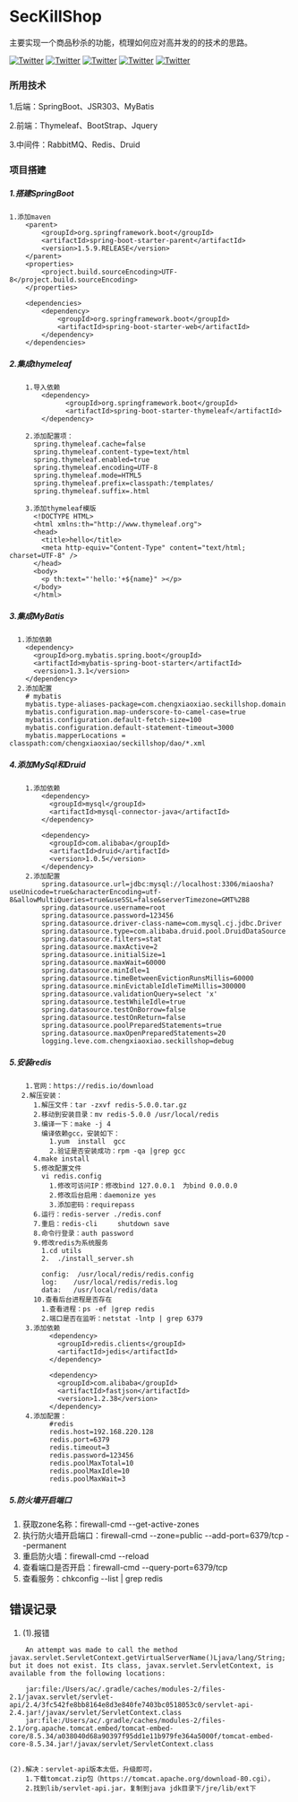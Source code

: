 # SecKillShop
主要实现一个商品秒杀的功能，梳理如何应对高并发的的技术的思路。

[![Twitter](https://img.shields.io/badge/SpringBoot-2.1.0-yellow.svg)](https://wwww.chengxiaoxiao.com/) 
[![Twitter](https://img.shields.io/badge/JSR%20303-1.0-brightgreen.svg)](https://github.com/iquanzhan/SecKillShop) 
[![Twitter](https://img.shields.io/badge/MyBatis-1.3.1-green.svg)](https://github.com/iquanzhan/SecKillShop/) 
[![Twitter](https://img.shields.io/badge/RabbitMQ-3.7.9-yellowgreen.svg)](https://github.com/iquanzhan/) 
[![Twitter](https://img.shields.io/badge/Redis-5.0.0-orange.svg)](https://github.com/iquanzhan/)


### 所用技术
1.后端：SpringBoot、JSR303、MyBatis

2.前端：Thymeleaf、BootStrap、Jquery

3.中间件：RabbitMQ、Redis、Druid

### 项目搭建
##### 1.搭建SpringBoot
    1.添加maven
        <parent>
            <groupId>org.springframework.boot</groupId>
            <artifactId>spring-boot-starter-parent</artifactId>
            <version>1.5.9.RELEASE</version>
        </parent>
        <properties>
            <project.build.sourceEncoding>UTF-8</project.build.sourceEncoding>
        </properties>

        <dependencies>
            <dependency>
                <groupId>org.springframework.boot</groupId>
                <artifactId>spring-boot-starter-web</artifactId>
            </dependency>
        </dependencies>


##### 2.集成thymeleaf
        1.导入依赖
            <dependency>
                  <groupId>org.springframework.boot</groupId>
                  <artifactId>spring-boot-starter-thymeleaf</artifactId>
            </dependency>

        2.添加配置项：
          spring.thymeleaf.cache=false
          spring.thymeleaf.content-type=text/html
          spring.thymeleaf.enabled=true
          spring.thymeleaf.encoding=UTF-8
          spring.thymeleaf.mode=HTML5
          spring.thymeleaf.prefix=classpath:/templates/
          spring.thymeleaf.suffix=.html

        3.添加thymeleaf模版
          <!DOCTYPE HTML>
          <html xmlns:th="http://www.thymeleaf.org">
          <head>
            <title>hello</title>
            <meta http-equiv="Content-Type" content="text/html; charset=UTF-8" />
          </head>
          <body>
            <p th:text="'hello:'+${name}" ></p>
          </body>
          </html>
##### 3.集成MyBatis

      1.添加依赖
        <dependency>
          <groupId>org.mybatis.spring.boot</groupId>
          <artifactId>mybatis-spring-boot-starter</artifactId>
          <version>1.3.1</version>
        </dependency>
      2.添加配置
        # mybatis
        mybatis.type-aliases-package=com.chengxiaoxiao.seckillshop.domain
        mybatis.configuration.map-underscore-to-camel-case=true
        mybatis.configuration.default-fetch-size=100
        mybatis.configuration.default-statement-timeout=3000
        mybatis.mapperLocations = classpath:com/chengxiaoxiao/seckillshop/dao/*.xml

##### 4.添加MySql和Druid
        1.添加依赖
            <dependency>
              <groupId>mysql</groupId>
              <artifactId>mysql-connector-java</artifactId>
            </dependency>

            <dependency>
              <groupId>com.alibaba</groupId>
              <artifactId>druid</artifactId>
              <version>1.0.5</version>
            </dependency>
        2.添加配置
            spring.datasource.url=jdbc:mysql://localhost:3306/miaosha?useUnicode=true&characterEncoding=utf-8&allowMultiQueries=true&useSSL=false&serverTimezone=GMT%2B8
            spring.datasource.username=root
            spring.datasource.password=123456
            spring.datasource.driver-class-name=com.mysql.cj.jdbc.Driver
            spring.datasource.type=com.alibaba.druid.pool.DruidDataSource
            spring.datasource.filters=stat
            spring.datasource.maxActive=2
            spring.datasource.initialSize=1
            spring.datasource.maxWait=60000
            spring.datasource.minIdle=1
            spring.datasource.timeBetweenEvictionRunsMillis=60000
            spring.datasource.minEvictableIdleTimeMillis=300000
            spring.datasource.validationQuery=select 'x'
            spring.datasource.testWhileIdle=true
            spring.datasource.testOnBorrow=false
            spring.datasource.testOnReturn=false
            spring.datasource.poolPreparedStatements=true
            spring.datasource.maxOpenPreparedStatements=20
            logging.leve.com.chengxiaoxiao.seckillshop=debug

##### 5.安装redis
        1.官网：https://redis.io/download
       2.解压安装：
          1.解压文件：tar -zxvf redis-5.0.0.tar.gz
          2.移动到安装目录：mv redis-5.0.0 /usr/local/redis
          3.编译一下：make -j 4
            编译依赖gcc，安装如下：
              1.yum  install  gcc
              2.验证是否安装成功：rpm -qa |grep gcc
          4.make install
          5.修改配置文件
            vi redis.config
              1.修改可访问IP：修改bind 127.0.0.1  为bind 0.0.0.0
              2.修改后台启用：daemonize yes
              3.添加密码：requirepass
          6.运行：redis-server ./redis.conf
          7.重启：redis-cli     shutdown save
          8.命令行登录：auth password
          9.修改redis为系统服务
            1.cd utils
            2.  ./install_server.sh
            
            config:  /usr/local/redis/redis.config
            log:	/usr/local/redis/redis.log
            data:	/usr/local/redis/data
          10.查看后台进程是否存在
            1.查看进程：ps -ef |grep redis
            2.端口是否在监听：netstat -lntp | grep 6379
        3.添加依赖
              <dependency>
                <groupId>redis.clients</groupId>
                <artifactId>jedis</artifactId>
              </dependency>

              <dependency>
                <groupId>com.alibaba</groupId>
                <artifactId>fastjson</artifactId>
                <version>1.2.38</version>
              </dependency>
        4.添加配置：
              #redis            
              redis.host=192.168.220.128
              redis.port=6379
              redis.timeout=3
              redis.password=123456
              redis.poolMaxTotal=10
              redis.poolMaxIdle=10
              redis.poolMaxWait=3

##### 5.防火墙开启端口
1. 获取zone名称：firewall-cmd --get-active-zones
2. 执行防火墙开启端口：firewall-cmd --zone=public --add-port=6379/tcp --permanent
3. 重启防火墙：firewall-cmd --reload
4. 查看端口是否开启：firewall-cmd --query-port=6379/tcp
5. 查看服务：chkconfig --list | grep redis
              
             
## 错误记录
1.
    (1).报错
    
```
    An attempt was made to call the method javax.servlet.ServletContext.getVirtualServerName()Ljava/lang/String; but it does not exist. Its class, javax.servlet.ServletContext, is available from the following locations:

    jar:file:/Users/ac/.gradle/caches/modules-2/files-2.1/javax.servlet/servlet-api/2.4/3fc542fe8bb8164e8d3e840fe7403bc0518053c0/servlet-api-2.4.jar!/javax/servlet/ServletContext.class
    jar:file:/Users/ac/.gradle/caches/modules-2/files-2.1/org.apache.tomcat.embed/tomcat-embed-core/8.5.34/a038040d68a90397f95dd1e11b979fe364a5000f/tomcat-embed-core-8.5.34.jar!/javax/servlet/ServletContext.class
    
```


    (2).解决：servlet-api版本太低，升级即可，
        1.下载tomcat.zip包（https://tomcat.apache.org/download-80.cgi），
        2.找到lib/servlet-api.jar，复制到java jdk目录下/jre/lib/ext下

